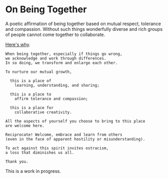 # On Being Together

A poetic affirmation of being together based on mutual respect, tolerance and
compassion. Without such things wonderfully diverse and rich groups of people
cannot come together to collaborate.

[Here's why](https://ntoll.org/article/on-being-together/).

```
When being together, especially if things go wrong,  
we acknowledge and work through differences.  
In so doing, we transform and enlarge each other.

To nurture our mutual growth,

  this is a place of  
    learning, understanding, and sharing;  

  this is a place to  
    affirm tolerance and compassion;  

  this is a place for  
    collaborative creativity.

All the aspects of yourself you choose to bring to this place  
are welcome here.

Reciprocate! Welcome, embrace and learn from others  
(even in the face of apparent hostility or misunderstanding).

To act against this spirit invites ostracism, 
a loss that diminishes us all.

Thank you.
```

This is a work in progress.
